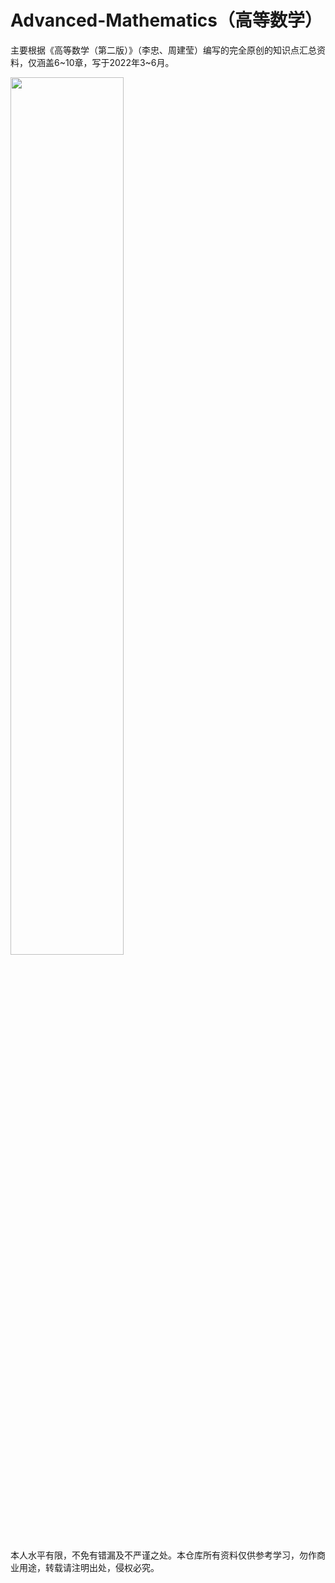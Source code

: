# Advanced-Mathematics（高等数学）
主要根据《高等数学（第二版）》（李忠、周建莹）编写的完全原创的知识点汇总资料，仅涵盖6\~10章，写于2022年3\~6月。

<img src=https://user-images.githubusercontent.com/107938588/174832400-0e94840a-f659-42a8-a21d-c2a5ec5651e6.JPG width=60% />

本人水平有限，不免有错漏及不严谨之处。本仓库所有资料仅供参考学习，勿作商业用途，转载请注明出处，侵权必究。
